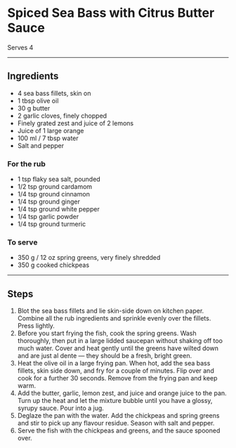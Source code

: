 # Spiced Sea Bass with Citrus Butter Sauce

Serves 4

---

## Ingredients

* 4 sea bass fillets, skin on
* 1 tbsp olive oil
* 30 g butter
* 2 garlic cloves, finely chopped
* Finely grated zest and juice of 2 lemons
* Juice of 1 large orange
* 100 ml / 7 tbsp water
* Salt and pepper

### For the rub
* 1 tsp flaky sea salt, pounded
* 1/2 tsp ground cardamom
* 1/4 tsp ground cinnamon
* 1/4 tsp ground ginger
* 1/4 tsp ground white pepper
* 1/4 tsp garlic powder
* 1/4 tsp ground turmeric

### To serve
* 350 g  / 12 oz spring greens, very finely shredded
* 350 g cooked chickpeas

---

## Steps

1.  Blot the sea bass fillets and lie skin-side down on kitchen paper. Combine all the rub ingredients and sprinkle evenly over the fillets. Press lightly.
2.  Before you start frying the fish, cook the spring greens. Wash thoroughly, then put in a large lidded saucepan without shaking off too much water. Cover and heat gently until the greens have wilted down and are just al dente — they should be a fresh, bright green.
3.  Heat the olive oil in a large frying pan. When hot, add the sea bass fillets, skin side down, and fry for a couple of minutes. Flip over and cook for a further 30 seconds. Remove from the frying pan and keep warm.
4.  Add the butter, garlic, lemon zest, and juice and orange juice to the pan. Turn up the heat and let the mixture bubble until you have a glossy, syrupy sauce. Pour into a jug.
5.  Deglaze the pan with the water. Add the chickpeas and spring greens and stir to pick up any flavour residue. Season with salt and pepper.
6.  Serve the fish with the chickpeas and greens, and the sauce spooned over.
